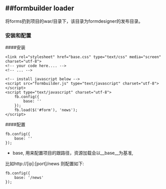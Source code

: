 ##formbuilder loader
---

将forms扔到项目的war/目录下，该目录为formdesigner的发布目录。	

### 安装和配置

####安装	

	<link rel="stylesheet" href="base.css" type="text/css" media="screen" charset="utf-8">
	<!-- your code here.... -->
	<!-- ... -->

	<!-- install javascript below -->
	<script src="formbuilder.js" type="text/javascript" charset="utf-8"></script>
	<script type="text/javascript" charset="utf-8">
		fb.config({
			base: ''
		});
		fb.load($('#form'), 'news');
	</script>

####配置	
	
	fb.config({
		base: ''
	});

* base,  用来配置项目的跟路径，资源加载会以__base__为基准,	

比如http://[ip]:[port]/news 则配置如下:	

	fb.config({
		base: '/news'
	});




